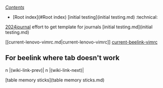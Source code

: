 *[Contents](Contents.md)*
* [Root index](#Root index)
[initial testing](initial testing.md) :technical:

[2024journal](2024journal.md) effort to get template for journals  [initial testing.md](initial testing.md)

[[current-lenovo-vimrc.md|current-lenovo-vimrc]]
[current-beelink-vimrc](current-beelink-vimrc.md)

## For beelink where tab doesn't work
n     <tab>               |<plug>(wiki-link-prev)|
n     <tab>               |<plug>(wiki-link-next)|


[table memory sticks](table memory sticks.md)


